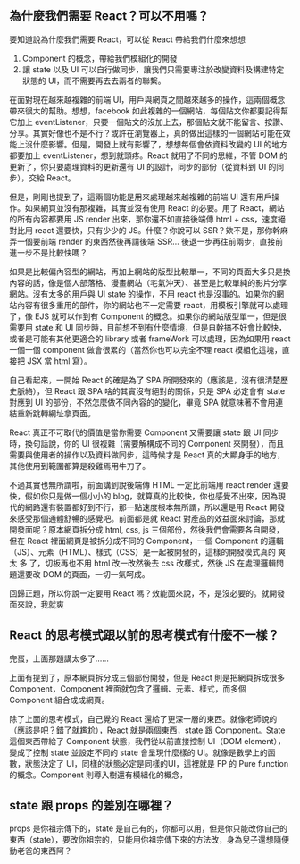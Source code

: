 ## 為什麼我們需要 React？可以不用嗎？
要知道說為什麼我們需要 React，可以從 React 帶給我們什麼來想想

1. Component 的概念，帶給我們模組化的開發
2. 讓 state 以及 UI 可以自行做同步，讓我們只需要專注於改變資料及構建特定狀態的 UI，而不需要再去去兩者的聯繫。

在面對現在越來越複雜的前端 UI，用戶與網頁之間越來越多的操作，這兩個概念帶來很大的幫助。想想，facebook 如此複雜的一個網站，每個貼文你都要記得幫它加上 eventListener，只要一個貼文的沒加上去，那個貼文就不能留言、按讚、分享。其實好像也不是不行？或許在瀏覽器上，真的做出這樣的一個網站可能在效能上沒什麼影響。但是，開發上就有影響了，想想每個會依資料改變的 UI 的地方都要加上 eventListener，想到就頭疼。React 就用了不同的思維，不管 DOM 的更新了，你只要處理資料的更新還有 UI 的設計，同步的部份（從資料到 UI 的同步），交給 React。

但是，剛剛也提到了，這兩個功能是用來處理越來越複雜的前端 UI 還有用戶操作。如果網頁並沒有那複雜，其實並沒有使用 React 的必要。用了 React，網站的所有內容都要用 JS render 出來，那你還不如直接後端傳 html + css，速度絕對比用 react 還要快，只有少少的 JS。什麼？你說可以 SSR？欸不是，那你幹麻弄一個要前端 render 的東西然後再請後端 SSR... 後退一步再往前兩步，直接前進一步不是比較快嗎？

如果是比較偏內容型的網站，再加上網站的版型比較單一，不同的頁面大多只是換內容的話，像是個人部落格、漫畫網站（宅氣沖天）、甚至是比較單純的影片分享網站。沒有太多的用戶與 UI state 的操作，不用 react 也是沒事的。如果你的網站內容有很多重用的部件，你的網站也不一定需要 react，用模板引擎就可以處理了，像 EJS 就可以作到有 Component 的概念。如果你的網站版型單一，但是很需要用 state 和 UI 同步時，目前想不到有什麼情境，但是自幹搞不好會比較快，或者是可能有其他更適合的 library 或者 frameWork 可以處理，因為如果用 react 一個一個 component 做會很累的（當然你也可以完全不理 react 模組化這塊，直接把 JSX 當 html 寫）。

自己看起來，一開始 React 的確是為了 SPA 所開發來的（應該是，沒有很清楚歷史脈絡），但 React 跟 SPA 啥的其實沒有絕對的關係，只是 SPA 必定會有 state 對應到 UI 的部份，不然怎麼做不同內容的的變化，畢竟 SPA 就意味著不會用連結重新跳轉網址拿頁面。

React 真正不可取代的價值是當你需要 Component 又需要讓 state 跟 UI 同步時，換句話說，你的 UI 很複雜（需要解構成不同的 Component 來開發），而且需要與使用者的操作以及資料做同步，這時候才是 React 真的大顯身手的地方，其他使用到範圍都算是殺雞焉用牛刀了。

不過其實也無所謂啦，前面講到說後端傳 HTML 一定比前端用 react render 還要快，假如你只是做一個小小的 blog，就算真的比較快，你也感覺不出來，因為現代的網路還有裝置都好到不行，那一點速度根本無所謂，所以還是用 React 開發來感受那個通體舒暢的感覺吧。前面都是就 React 對產品的效益面來討論，那就開發面呢？原本網頁拆分成 html, css, js 三個部份，然後我們會需要各自開發，但在 React 裡面網頁是被拆分成不同的 Component，一個 Component 的邏輯（JS）、元素（HTML）、樣式（CSS）是一起被開發的，這樣的開發模式真的 爽 太 多 了，切板再也不用 html 改一改然後去 css 改樣式，然後 JS 在處理邏輯問題還要改 DOM 的頁面，一切一氣呵成。

回歸正題，所以你說一定要用 React 嗎？效能面來說，不，是沒必要的。就開發面來說，我就爽

## React 的思考模式跟以前的思考模式有什麼不一樣？
完蛋，上面那題講太多了…… 

上面有提到了，原本網頁拆分成三個部份開發，但是 React 則是把網頁拆成很多 Component，Component 裡面就包含了邏輯、元素、樣式，而多個 Component 組合成成網頁。

除了上面的思考模式，自己覺的 React 還給了更深一層的東西。就像老師說的（應該是吧？錯了就尷尬），React 就是兩個東西，state 跟 Component。State 這個東西帶給了 Component 狀態，我們從以前直接控制 UI（DOM element），變成了控制 state 並設定不同的 state 會呈現什麼樣的 UI。就像是數學上的函數，狀態決定了 UI，同樣的狀態必定是同樣的UI，這裡就是 FP 的 Pure function 的概念。Component 則導入樹還有模組化的概念，

## state 跟 props 的差別在哪裡？

props 是你祖宗傳下的，state 是自己有的，你都可以用，但是你只能改你自己的東西（state），要改你祖宗的，只能用你祖宗傳下來的方法改，身為兒子還想隨便動老爸的東西阿？
